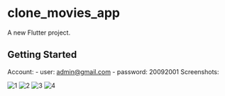 # clone_movies_app

A new Flutter project.

## Getting Started

Account:
    - user: admin@gmail.com
    - password: 20092001
Screenshots:

![1](https://github.com/Qunnnn/clone_movies_app/assets/92873792/7c7bad60-dcaf-4dbe-8636-243dbd5d4ae4)
![2](https://github.com/Qunnnn/clone_movies_app/assets/92873792/866d9435-32af-465e-8b96-ea0c97556cdf)
![3](https://github.com/Qunnnn/clone_movies_app/assets/92873792/ca732693-1954-4ce5-8138-dff1aa5d521e)
![4](https://github.com/Qunnnn/clone_movies_app/assets/92873792/5f51cedd-1fc2-4fc9-8b3a-676267430e3b)
